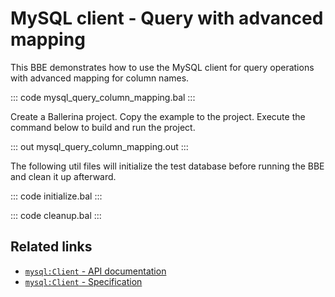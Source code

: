 # MySQL client - Query with advanced mapping

This BBE demonstrates how to use the MySQL client for query operations with advanced mapping for column names.

::: code mysql_query_column_mapping.bal :::

Create a Ballerina project. Copy the example to the project. Execute the command below to build and run the project.

::: out mysql_query_column_mapping.out :::

The following util files will initialize the test database before running the BBE and clean it up afterward.

::: code initialize.bal :::

::: code cleanup.bal :::

## Related links
- [`mysql:Client` - API documentation](https://lib.ballerina.io/ballerinax/mysql/latest/)
- [`mysql:Client` - Specification](https://github.com/ballerina-platform/module-ballerinax-mysql/blob/master/docs/spec/spec.md#2-client)

